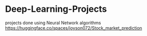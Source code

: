 # Deep-Learning-Projects
projects done using Neural Network algorithms
https://huggingface.co/spaces/joyson072/Stock_market_prediction
